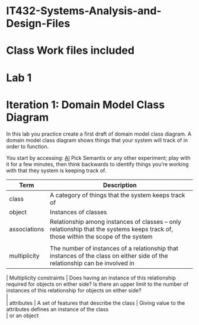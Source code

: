 # IT432-Systems-Analysis-and-Design-Files
# Class Work files included
# Lab 1
# Iteration 1: Domain Model Class Diagram
In this lab you practice create a first draft of domain model class diagram.
A domain model class diagram shows things that your system will track of in order to function.

You start by accessing: [AI](https://experiments.withgoogle.com/collection/ai)
Pick Semantis or any other experiment; play with it for a few minutes, then think backwards to identify things you’re working with that they system is keeping track of.

|Term               |  Description
|-------------------|----------------------------------
|class	            |  A category of things that the system keeps track of 
| object            |	Instances of classes   
| associations	    |  Relationship among instances of classes – only relationship that the systems keeps track of, those within the scope of the system   
                    |                
| multiplicity      |  The number of instances of a relationship that instances of the class on either side of the relationship can be involved in    
                
| Multiplicity constraints |  Does having an instance of this relationship required for objects on either side?  Is there an upper limit to the number of instances of this relationship for objects on either side?             
                   |                  
| attributes	     |  A set of features that describe the class
                   |  Giving value to the attributes defines an instance of the class                
                   |  or an object






